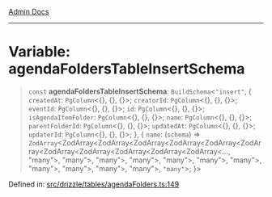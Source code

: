[Admin Docs](/)

***

# Variable: agendaFoldersTableInsertSchema

> `const` **agendaFoldersTableInsertSchema**: `BuildSchema`\<`"insert"`, \{ `createdAt`: `PgColumn`\<\{\}, \{\}, \{\}\>; `creatorId`: `PgColumn`\<\{\}, \{\}, \{\}\>; `eventId`: `PgColumn`\<\{\}, \{\}, \{\}\>; `id`: `PgColumn`\<\{\}, \{\}, \{\}\>; `isAgendaItemFolder`: `PgColumn`\<\{\}, \{\}, \{\}\>; `name`: `PgColumn`\<\{\}, \{\}, \{\}\>; `parentFolderId`: `PgColumn`\<\{\}, \{\}, \{\}\>; `updatedAt`: `PgColumn`\<\{\}, \{\}, \{\}\>; `updaterId`: `PgColumn`\<\{\}, \{\}, \{\}\>; \}, \{ `name`: (`schema`) => `ZodArray`\<ZodArray\<ZodArray\<ZodArray\<ZodArray\<ZodArray\<ZodArray\<ZodArray\<ZodArray\<ZodArray\<ZodArray\<ZodArray\<..., "many"\>, "many"\>, "many"\>, "many"\>, "many"\>, "many"\>, "many"\>, "many"\>, "many"\>, "many"\>, "many"\>, `"many"`\>; \}\>

Defined in: [src/drizzle/tables/agendaFolders.ts:149](https://github.com/NishantSinghhhhh/talawa-api/blob/3b12506812825c5581bdb63c64252031697d198c/src/drizzle/tables/agendaFolders.ts#L149)
